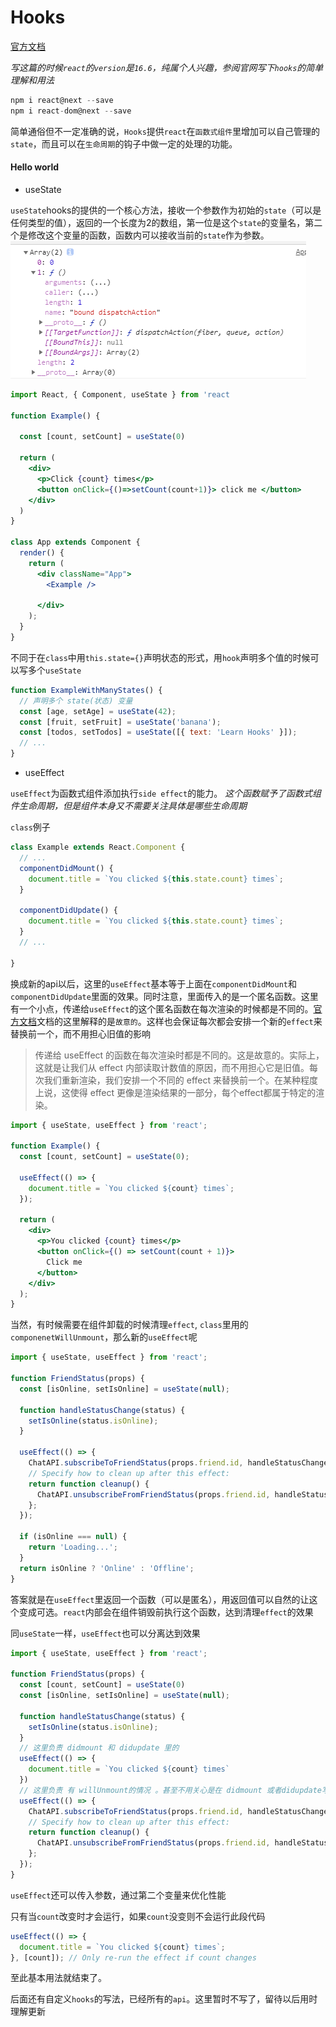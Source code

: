 
# Hooks 

[官方文档](https://react.css88.com/docs/hooks-effect.html)

*写这篇的时候`react`的`version`是`16.6`，纯属个人兴趣，参阅官网写下`hooks`的简单理解和用法*

```js
npm i react@next --save
npm i react-dom@next --save
```

简单通俗但不一定准确的说，`Hooks`提供`react`在`函数式组件`里增加可以自己管理的`state`，而且可以在`生命周期`的钩子中做一定的处理的功能。

#### Hello world

* useState

`useState`hooks的提供的一个核心方法，接收一个参数作为初始的`state`（可以是任何类型的值），返回的一个长度为2的数组，第一位是这个`state`的变量名，第二个是修改这个变量的函数，函数内可以接收当前的`state`作为参数。
![](./assets/useState.png "useState(0)的截图")

```jsx
import React, { Component, useState } from 'react

function Example() {
  
  const [count, setCount] = useState(0)
  
  return (
    <div>
      <p>Click {count} times</p>
      <button onClick={()=>setCount(count+1)}> click me </button>
    </div>
  )
}

class App extends Component {
  render() {
    return (
      <div className="App">
        <Example />
        
      </div>
    );
  }
}
```

不同于在`class`中用`this.state={}`声明状态的形式，用`hook`声明多个值的时候可以写多个`useState`

```jsx
function ExampleWithManyStates() {
  // 声明多个 state(状态) 变量 
  const [age, setAge] = useState(42);
  const [fruit, setFruit] = useState('banana');
  const [todos, setTodos] = useState([{ text: 'Learn Hooks' }]);
  // ...
}
```


* useEffect

`useEffect`为函数式组件添加执行`side effect`的能力。
*这个函数赋予了函数式组件生命周期，但是组件本身又不需要关注具体是哪些生命周期*

`class`例子

```jsx
class Example extends React.Component {
  // ...
  componentDidMount() {
    document.title = `You clicked ${this.state.count} times`;
  }

  componentDidUpdate() {
    document.title = `You clicked ${this.state.count} times`;
  }
  // ...
  
}
```

换成新的api以后，这里的`useEffect`基本等于上面在`componentDidMount`和`componentDidUpdate`里面的效果。同时注意，里面传入的是一个匿名函数。这里有一个小点，传递给`useEffect`的这个匿名函数在每次渲染的时候都是不同的。[官方文档](https://react.css88.com/docs/hooks-effect.html#%E8%AF%A6%E7%BB%86%E8%AF%B4%E6%98%8E)文档的这里解释的是`故意的`。这样也会保证每次都会安排一个新的`effect`来替换前一个，而不用担心旧值的影响

> 传递给 useEffect 的函数在每次渲染时都是不同的。这是故意的。实际上，这就是让我们从 effect 内部读取计数值的原因，而不用担心它是旧值。每次我们重新渲染，我们安排一个不同的 effect 来替换前一个。在某种程度上说，这使得 effect 更像是渲染结果的一部分，每个effect都属于特定的渲染。 


```jsx
import { useState, useEffect } from 'react';

function Example() {
  const [count, setCount] = useState(0);

  useEffect(() => {
    document.title = `You clicked ${count} times`;
  });

  return (
    <div>
      <p>You clicked {count} times</p>
      <button onClick={() => setCount(count + 1)}>
        Click me
      </button>
    </div>
  );
}
```

当然，有时候需要在组件卸载的时候清理`effect`, `class`里用的`componenetWillUnmount`，那么新的`useEffect`呢

```jsx
import { useState, useEffect } from 'react';

function FriendStatus(props) {
  const [isOnline, setIsOnline] = useState(null);

  function handleStatusChange(status) {
    setIsOnline(status.isOnline);
  }

  useEffect(() => {
    ChatAPI.subscribeToFriendStatus(props.friend.id, handleStatusChange);
    // Specify how to clean up after this effect:
    return function cleanup() {
      ChatAPI.unsubscribeFromFriendStatus(props.friend.id, handleStatusChange);
    };
  });

  if (isOnline === null) {
    return 'Loading...';
  }
  return isOnline ? 'Online' : 'Offline';
}
```

答案就是在`useEffect`里返回一个函数（可以是匿名），用返回值可以自然的让这个变成可选。`react`内部会在组件销毁前执行这个函数，达到清理`effect`的效果

同`useState`一样，`useEffect`也可以分离达到效果

```jsx
import { useState, useEffect } from 'react';

function FriendStatus(props) {
  const [count, setCount] = useState(0)
  const [isOnline, setIsOnline] = useState(null);

  function handleStatusChange(status) {
    setIsOnline(status.isOnline);
  }
  // 这里负责 didmount 和 didupdate 里的
  useEffect(() => {
    document.title = `You clicked ${count} times`
  })
  // 这里负责 有 willUnmount的情况 。甚至不用关心是在 didmount 或者didupdate写漏了造成的bug
  useEffect(() => {
    ChatAPI.subscribeToFriendStatus(props.friend.id, handleStatusChange);
    // Specify how to clean up after this effect:
    return function cleanup() {
      ChatAPI.unsubscribeFromFriendStatus(props.friend.id, handleStatusChange);
    };
  });
}

```

`useEffect`还可以传入参数，通过第二个变量来优化性能

只有当`count`改变时才会运行，如果`count`没变则不会运行此段代码

```jsx
useEffect(() => {
  document.title = `You clicked ${count} times`;
}, [count]); // Only re-run the effect if count changes
```

至此基本用法就结束了。

后面还有自定义`hooks`的写法，已经所有的`api`。这里暂时不写了，留待以后用时理解更新